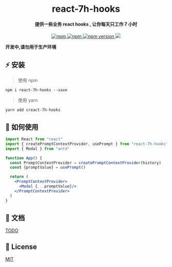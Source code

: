 
<h1 align="center">
react-7h-hooks
</h1>

<h4 align="center">
提供一些业务 react hooks , 让你每天只工作 7 小时
</h4>

<p align="center">
  <a href="https://www.npmjs.com/package/react-7h-hooks" title="npm">
    <img src="https://img.shields.io/npm/dm/react-7h-hooks.svg?style=flat-square" alt="npm">
  </a>
  <a href="https://www.npmjs.com/package/react-7h-hooks" title="npm">
    <img src="https://img.shields.io/npm/l/react-7h-hooks.svg?style=flat-square" alt="npm">
  </a>
   <a href="https://badge.fury.io/js/react--7h-hooks" title="npm">
    <img src="https://img.shields.io/npm/v/react-7h-hooks.svg?style=flat-square" alt="npm version">
  </a>
  <a href="https://codecov.io/gh/lijinke666/react-7h-hooks">
    <img src="https://codecov.io/gh/lijinke666/react-7h-hooks/branch/master/graph/badge.svg" />
  </a>
</p>

 **开发中,请勿用于生产环境**

 ## :zap: 安装

> 使用 npm
```
npm i react-7h-hooks --save
```

> 使用 yarn
```
yarn add creact-7h-hooks
```

## :book: 如何使用

```jsx
import React from "react"
import { createPromptContextProvider, usePrompt } from "react-7h-hooks"
import { Modal } from "antd"

function App() {
  const PromptContextProvider = createPromptContextProvider(history)
  const {promptValue} = usePrompt()

  return (
    <PromptContextProvider>
      <Modal {...promptValue}/>
    </PromptContextProvider>
  )
}
```

## :metal: 文档

[TODO](https://cuke-ui.github.io/cuke-ui/)

## :page_facing_up: License

[MIT](https://github.com/lijinke666/react-7h-hooks/blob/master/LICENSE)
